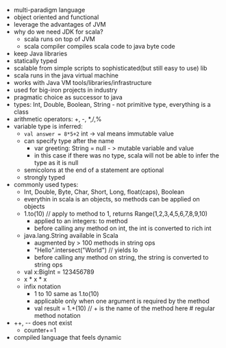 - multi-paradigm language
- object oriented and functional
- leverage the advantages of JVM
- why do we need JDK for scala?
	- scala runs on top of JVM
	- scala compiler compiles scala code to java byte code
- keep Java libraries
- statically typed
- scalable from simple scripts to sophisticated(but still easy to use) lib
- scala runs in the java virtual machine
- works with Java VM tools/libraries/infrastructure
- used for big-iron projects in industry
- pragmatic choice as successor to java
- types: Int, Double, Boolean, String - not primitive type, everything is a class
- arithmetic operators: +, -, *,/,%
- variable type is inferred:
	- `val answer = 8*5+2`  int -> val means immutable value
	- can specify type after the name
		- var greeting: String = null - > mutable variable and value
		- in this case if there was no type, scala will not be able to infer the type as it is null
	- semicolons at the end of a statement are optional
	- strongly typed
- commonly used types:
	- Int, Double, Byte, Char, Short, Long, float(caps), Boolean
	- everythin in scala is an objects, so methods can be applied on objects
	- 1.to(10) // apply to method to 1, returns Range(1,2,3,4,5,6,7,8,9,10)
		- applied to an integers: to method
		- before calling any method on int, the int is converted to rich int
	- java.lang.String available in Scala
		- augmented by > 100 methods in string ops
		- "Hello".intersect("World") // yields lo
		- before calling any method on string, the string is converted to string ops
	- val x:BigInt = 123456789
	- x * x * x
	- infix notation
		- 1 to 10 same as 1.to(10)
		- applicable only when one argument is required by the method
		- val result = 1.+(10) // + is the name of the method here # regular method notation
- ++, -- does not exist
	- counter+=1
- compiled language that feels dynamic